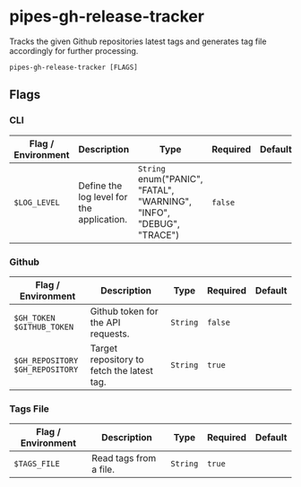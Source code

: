 # pipes-gh-release-tracker

Tracks the given Github repositories latest tags and generates tag file accordingly for further processing.

`pipes-gh-release-tracker [FLAGS]`

## Flags

### CLI

| Flag / Environment |  Description   |  Type    | Required | Default |
|---------------- | --------------- | --------------- |  --------------- |  --------------- |
| `$LOG_LEVEL` | Define the log level for the application.  | `String`<br/>enum(&#34;PANIC&#34;, &#34;FATAL&#34;, &#34;WARNING&#34;, &#34;INFO&#34;, &#34;DEBUG&#34;, &#34;TRACE&#34;) | `false` |  |

### Github

| Flag / Environment |  Description   |  Type    | Required | Default |
|---------------- | --------------- | --------------- |  --------------- |  --------------- |
| `$GH_TOKEN`<br/>`$GITHUB_TOKEN` | Github token for the API requests. | `String` | `false` |  |
| `$GH_REPOSITORY`<br/>`$GH_REPOSITORY` | Target repository to fetch the latest tag. | `String` | `true` |  |

### Tags File

| Flag / Environment |  Description   |  Type    | Required | Default |
|---------------- | --------------- | --------------- |  --------------- |  --------------- |
| `$TAGS_FILE` | Read tags from a file. | `String` | `true` |  |
